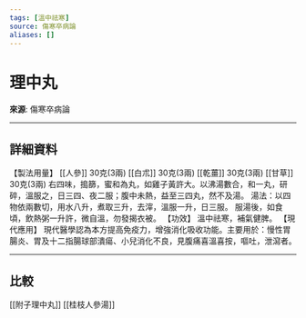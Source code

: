 ```yaml
---
tags: [溫中祛寒]
source: 傷寒卒病論
aliases: []
---
```


# 理中丸

**來源**: 傷寒卒病論  

---

## 詳細資料
【製法用量】 [[人參]] 30克(3兩) [[白朮]] 30克(3兩) [[乾薑]] 30克(3兩) [[甘草]] 30克(3兩)
右四味，搗篩，蜜和為丸，如雞子黃許大。以沸湯數合，和一丸，研碎，溫服之，日三四、夜二服；腹中未熱，益至三四丸，然不及湯。
湯法：以四物依兩數切，用水八升，煮取三升，去滓，溫服一升，日三服。
服湯後，如食頃，飲熱粥一升許，微自溫，勿發揭衣被。
【功效】
溫中祛寒，補氣健脾。
【現代應用】
現代醫學認為本方提高免疫力，增強消化吸收功能。主要用於：慢性胃腸炎、胃及十二指腸球部潰瘍、小兒消化不良，見腹痛喜溫喜按，嘔吐，泄瀉者。

---

## 比較
[[附子理中丸]]
[[桂枝人參湯]]
